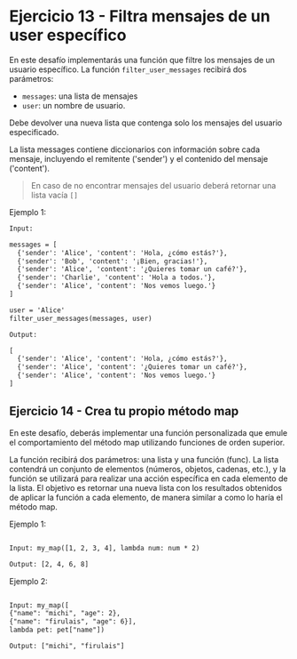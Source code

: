 # Ejercicio 13 - Filtra mensajes de un user específico

En este desafío implementarás una función que filtre los mensajes de un usuario específico. La función `filter_user_messages` recibirá dos parámetros:

- `messages`: una lista de mensajes
- `user`: un nombre de usuario.

Debe devolver una nueva lista que contenga solo los mensajes del usuario especificado.

La lista messages contiene diccionarios con información sobre cada mensaje, incluyendo el remitente ('sender') y el contenido del mensaje ('content').

> En caso de no encontrar mensajes del usuario deberá retornar una lista vacía `[]`

Ejemplo 1:

```txt
Input:

messages = [
  {'sender': 'Alice', 'content': 'Hola, ¿cómo estás?'},
  {'sender': 'Bob', 'content': '¡Bien, gracias!'},
  {'sender': 'Alice', 'content': '¿Quieres tomar un café?'},
  {'sender': 'Charlie', 'content': 'Hola a todos.'},
  {'sender': 'Alice', 'content': 'Nos vemos luego.'}
]

user = 'Alice'
filter_user_messages(messages, user)

Output:

[
  {'sender': 'Alice', 'content': 'Hola, ¿cómo estás?'},
  {'sender': 'Alice', 'content': '¿Quieres tomar un café?'},
  {'sender': 'Alice', 'content': 'Nos vemos luego.'}
]

```

## Ejercicio 14 - Crea tu propio método map

En este desafío, deberás implementar una función personalizada que emule el comportamiento del método map utilizando funciones de orden superior.

La función recibirá dos parámetros: una lista y una función (func). La lista contendrá un conjunto de elementos (números, objetos, cadenas, etc.), y la función se utilizará para realizar una acción específica en cada elemento de la lista. El objetivo es retornar una nueva lista con los resultados obtenidos de aplicar la función a cada elemento, de manera similar a como lo haría el método map.

Ejemplo 1:

```txt

Input: my_map([1, 2, 3, 4], lambda num: num * 2)

Output: [2, 4, 6, 8]
```

Ejemplo 2:

```txt

Input: my_map([
{"name": "michi", "age": 2},
{"name": "firulais", "age": 6}],
lambda pet: pet["name"])

Output: ["michi", "firulais"]
```
